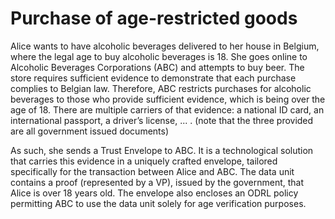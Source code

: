 # Purchase of age-restricted goods
Alice wants to have alcoholic beverages delivered to her house in Belgium, where the legal age to buy alcoholic beverages is 18.
She goes online to Alcoholic Beverages Corporations (ABC) and attempts to buy beer.
The store requires sufficient evidence to demonstrate that each purchase complies to Belgian law.
Therefore, ABC restricts purchases for alcoholic beverages to those who provide sufficient evidence, which is being over the age of 18.
There are multiple carriers of that evidence: a national ID card, an international passport, a driver’s license, ... .
(note that the three provided are all government issued documents)

As such, she sends a Trust Envelope to ABC.
It is a technological solution that carries this evidence in a uniquely crafted envelope, tailored specifically for the transaction between Alice and ABC.
The data unit contains a proof (represented by a VP), issued by the government, that Alice is over 18 years old.
The envelope also encloses an ODRL policy permitting ABC to use the data unit solely for age verification purposes.